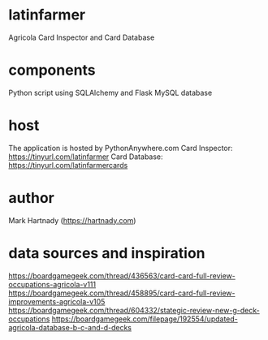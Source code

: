 # latinfarmer
Agricola Card Inspector and Card Database

# components
Python script using SQLAlchemy and Flask
MySQL database

# host
The application is hosted by PythonAnywhere.com 
Card Inspector: https://tinyurl.com/latinfarmer
Card Database: https://tinyurl.com/latinfarmercards

# author
Mark Hartnady (https://hartnady.com)

# data sources and inspiration
https://boardgamegeek.com/thread/436563/card-card-full-review-occupations-agricola-v111
https://boardgamegeek.com/thread/458895/card-card-full-review-improvements-agricola-v105
https://boardgamegeek.com/thread/604332/stategic-review-new-g-deck-occupations
https://boardgamegeek.com/filepage/192554/updated-agricola-database-b-c-and-d-decks

